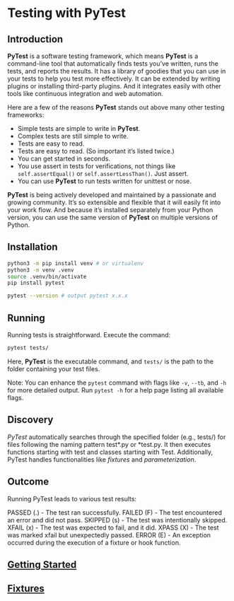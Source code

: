 # Testing with PyTest

## Introduction

**PyTest** is a software testing framework, which means **PyTest** is a command-line tool that automatically finds tests you’ve written, 
runs the tests, and reports the results. It has a library of goodies that you can use in your tests to help you test more effectively. 
It can be extended by writing plugins or installing third-party plugins. And it integrates easily with other tools like continuous integration and web automation.

Here are a few of the reasons **PyTest** stands out above many other testing frameworks:
- Simple tests are simple to write in **PyTest**.
- Complex tests are still simple to write.
- Tests are easy to read.
- Tests are easy to read. (So important it’s listed twice.)
- You can get started in seconds.
- You use assert in tests for verifications, not things like `self.assertEqual()` or `self.assertLessThan()`. Just assert.
- You can use **PyTest** to run tests written for unittest or nose.

**PyTest** is being actively developed and maintained by a passionate and growing community. 
It’s so extensible and flexible that it will easily fit into your work flow. 
And because it’s installed separately from your Python version, you can use the same version of **PyTest** on multiple versions of Python.

## Installation

```sh
python3 -m pip install venv # or virtualenv
python3 -m venv .venv
source .venv/bin/activate
pip install pytest

pytest --version # output pytest x.x.x
```

## Running

Running tests is straightforward. Execute the command:

```sh
pytest tests/
```

Here, **PyTest** is the executable command, and `tests/` is the path to the folder containing your test files.

Note: You can enhance the `pytest` command with flags like `-v`, `--tb`, and `-h` for more detailed output. 
Run `pytest -h` for a help page listing all available flags.

## Discovery

*PyTest* automatically searches through the specified folder (e.g., tests/) for files following the naming pattern test*.py or *test.py. 
It then executes functions starting with test and classes starting with Test. Additionally, 
PyTest handles functionalities like _fixtures_ and _parameterization_.

## Outcome

Running PyTest leads to various test results:

PASSED (.) - The test ran successfully.
FAILED (F) - The test encountered an error and did not pass.
SKIPPED (s) - The test was intentionally skipped.
XFAIL (x) - The test was expected to fail, and it did.
XPASS (X) - The test was marked xfail but unexpectedly passed.
ERROR (E) - An exception occurred during the execution of a fixture or hook function.

## [Getting Started](getting_started/GETTINGSTARTED.md)
## [Fixtures](fixtures/FIXTURES.md)